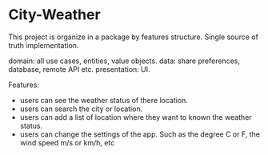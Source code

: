 # City-Weather

This project is organize in a package by features structure.
Single source of truth implementation.

domain: all use cases, entities, value objects. data: share preferences, database, remote API etc.
presentation: UI.

Features:

- users can see the weather status of there location.
- users can search the city or location.
- users can add a list of location where they want to known the weather status.
- users can change the settings of the app. Such as the degree C or F, the wind speed m/s or km/h,
  etc